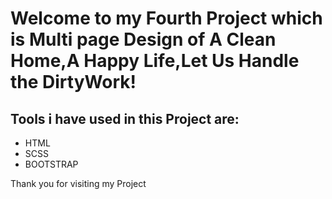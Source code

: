 # Welcome to my Fourth Project which is Multi page Design of A Clean Home,A Happy Life,Let Us Handle the DirtyWork!

## Tools i have used in this Project are:
- HTML
- SCSS
- BOOTSTRAP

Thank you for visiting my Project
